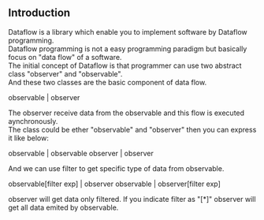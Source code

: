 Introduction
------------

Dataflow is a library which enable you to implement software by Dataflow programming.  
Dataflow programming is not a easy programming paradigm but basically focus on "data flow" of a software.  
The initial concept of Dataflow is that programmer can use two abstract class "observer" and "observable".  
And these two classes are the basic component of data flow.  

observable | observer  

The observer receive data from the observable and this flow is executed aynchronously.  
The class could be ether "observable" and "observer" then you can express it like below:  

observable | observable
observer | observer

And we can use filter to get specific type of data from observable.

observable[filter exp] | observer
observable | observer[filter exp]

observer will get data only filtered. If you indicate filter as "[\*]" observer will get all data emited by observable.
